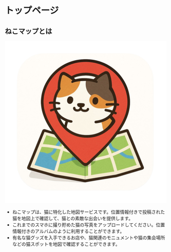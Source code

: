 # トップページ
## ねこマップとは

![ねこマップ ロゴ](./images/nekomap.png)

- ねこマップは、猫に特化した地図サービスです。位置情報付きで投稿された猫を地図上で確認して、猫との素敵な出会いを提供します。
- これまでのスマホに撮り貯めた猫の写真をアップロードしてください。位置情報付きのアルバムのように利用することができます。
- 有名な猫グッズを入手できるお店や、猫関連のモニュメントや猫の集会場所などの猫スポットを地図で確認することができます。
